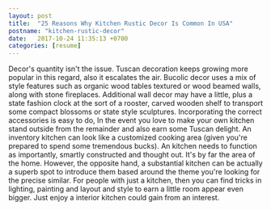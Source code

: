 ```yaml
---
layout: post
title:  "25 Reasons Why Kitchen Rustic Decor Is Common In USA"
postname: "kitchen-rustic-decor"
date:   2017-10-24 11:35:13 +0700
categories: [resume]
---
```

Decor's quantity isn't the issue. Tuscan decoration keeps growing more popular in this regard, also it escalates the air. Bucolic decor uses a mix of style features such as organic wood tables textured or wood beamed walls, along with stone fireplaces. Additional wall decor may have a little, plus a state fashion clock at the sort of a rooster, carved wooden shelf to transport some compact blossoms or state style sculptures. Incorporating the correct accessories is easy to do, In the event you love to make your own kitchen stand outside from the remainder and also earn some Tuscan delight. An inventory kitchen can look like a customized cooking area (given you're prepared to spend some tremendous bucks). An kitchen needs to function as importantly, smartly constructed and thought out. It's by far the area of the home. However, the opposite hand, a substantial kitchen can be actually a superb spot to introduce them based around the theme you're looking for the precise similar. For people with just a kitchen, then you can find tricks in lighting, painting and layout and style to earn a little room appear even bigger. Just enjoy a interior kitchen could gain from an interest.

